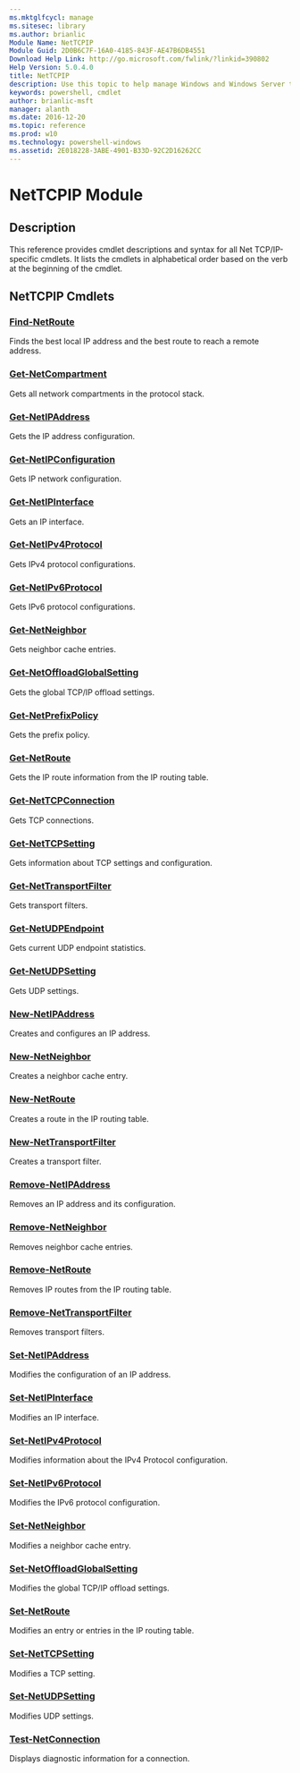```yaml
---
ms.mktglfcycl: manage
ms.sitesec: library
ms.author: brianlic
Module Name: NetTCPIP
Module Guid: 2D0B6C7F-16A0-4185-843F-AE47B6DB4551
Download Help Link: http://go.microsoft.com/fwlink/?linkid=390802
Help Version: 5.0.4.0
title: NetTCPIP
description: Use this topic to help manage Windows and Windows Server technologies with Windows PowerShell.
keywords: powershell, cmdlet
author: brianlic-msft
manager: alanth
ms.date: 2016-12-20
ms.topic: reference
ms.prod: w10
ms.technology: powershell-windows
ms.assetid: 2E018228-3ABE-4901-B33D-92C2D16262CC
---
```


# NetTCPIP Module
## Description
This reference provides cmdlet descriptions and syntax for all Net TCP/IP-specific cmdlets. It lists the cmdlets in alphabetical order based on the verb at the beginning of the cmdlet.

## NetTCPIP Cmdlets
### [Find-NetRoute](./Find-NetRoute.md)
Finds the best local IP address and the best route to reach a remote address.

### [Get-NetCompartment](./Get-NetCompartment.md)
Gets all network compartments in the protocol stack.

### [Get-NetIPAddress](./Get-NetIPAddress.md)
Gets the IP address configuration.

### [Get-NetIPConfiguration](./Get-NetIPConfiguration.md)
Gets IP network configuration.

### [Get-NetIPInterface](./Get-NetIPInterface.md)
Gets an IP interface.

### [Get-NetIPv4Protocol](./Get-NetIPv4Protocol.md)
Gets IPv4 protocol configurations.

### [Get-NetIPv6Protocol](./Get-NetIPv6Protocol.md)
Gets IPv6 protocol configurations.

### [Get-NetNeighbor](./Get-NetNeighbor.md)
Gets neighbor cache entries.

### [Get-NetOffloadGlobalSetting](./Get-NetOffloadGlobalSetting.md)
Gets the global TCP/IP offload settings.

### [Get-NetPrefixPolicy](./Get-NetPrefixPolicy.md)
Gets the prefix policy.

### [Get-NetRoute](./Get-NetRoute.md)
Gets the IP route information from the IP routing table.

### [Get-NetTCPConnection](./Get-NetTCPConnection.md)
Gets TCP connections.

### [Get-NetTCPSetting](./Get-NetTCPSetting.md)
Gets information about TCP settings and configuration.

### [Get-NetTransportFilter](./Get-NetTransportFilter.md)
Gets transport filters.

### [Get-NetUDPEndpoint](./Get-NetUDPEndpoint.md)
Gets current UDP endpoint statistics.

### [Get-NetUDPSetting](./Get-NetUDPSetting.md)
Gets UDP settings.

### [New-NetIPAddress](./New-NetIPAddress.md)
Creates and configures an IP address.

### [New-NetNeighbor](./New-NetNeighbor.md)
Creates a neighbor cache entry.

### [New-NetRoute](./New-NetRoute.md)
Creates a route in the IP routing table.

### [New-NetTransportFilter](./New-NetTransportFilter.md)
Creates a transport filter.

### [Remove-NetIPAddress](./Remove-NetIPAddress.md)
Removes an IP address and its configuration.

### [Remove-NetNeighbor](./Remove-NetNeighbor.md)
Removes neighbor cache entries.

### [Remove-NetRoute](./Remove-NetRoute.md)
Removes IP routes from the IP routing table.

### [Remove-NetTransportFilter](./Remove-NetTransportFilter.md)
Removes transport filters.

### [Set-NetIPAddress](./Set-NetIPAddress.md)
Modifies the configuration of an IP address.

### [Set-NetIPInterface](./Set-NetIPInterface.md)
Modifies an IP interface.

### [Set-NetIPv4Protocol](./Set-NetIPv4Protocol.md)
Modifies information about the IPv4 Protocol configuration.

### [Set-NetIPv6Protocol](./Set-NetIPv6Protocol.md)
Modifies the IPv6 protocol configuration.

### [Set-NetNeighbor](./Set-NetNeighbor.md)
Modifies a neighbor cache entry.

### [Set-NetOffloadGlobalSetting](./Set-NetOffloadGlobalSetting.md)
Modifies the global TCP/IP offload settings.

### [Set-NetRoute](./Set-NetRoute.md)
Modifies an entry or entries in the IP routing table.

### [Set-NetTCPSetting](./Set-NetTCPSetting.md)
Modifies a TCP setting.

### [Set-NetUDPSetting](./Set-NetUDPSetting.md)
Modifies UDP settings.

### [Test-NetConnection](./Test-NetConnection.md)
Displays diagnostic information for a connection.

